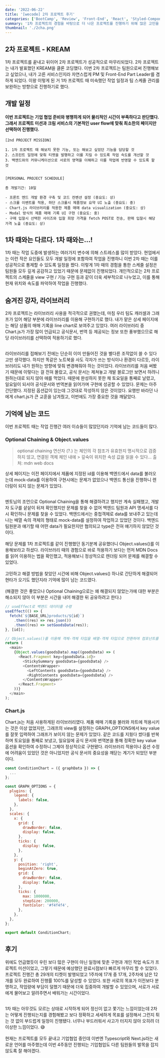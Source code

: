 ```yaml
---
date: '2022-06-22'
title: '[wecode] 2차 프로젝트 후기'
categories: ['BootCamp', 'Review', 'Front-End', 'React', 'Styled-Component']
summary: '1차 프로젝트의 경험을 바탕으로 더 나은 프로젝트를 진행하기 위해 많은 고민을 했던 2차 프로젝트의 후기입니다.'
thumbnail: './2cha.png'
---
```


## 2차 프로젝트 - KREAM

1차 프로젝트를 끝내고 뒤이어 2차 프로젝트가 성공적으로 마무리되었다. 2차 프로젝트는 내가 발표했던 KREAM을 클론 코딩했다.
이번 2차 프로젝트는 팀원으로써 진행해보고 싶었으나, 내가 고른 서비스인지라 자연스럽게 PM 및 Front-End Part Leader를 겸하게 되었다.
이왕 이렇게 된 거 1차 프로젝트 때 미숙했던 작업 일정과 팀 스케줄 관리를 보완하는 방향으로 진행하기로 했다.

## 개발 일정

#### 이번 프로젝트는 기업 협업 준비와 병행하게 되어 물리적인 시간이 부족하다고 판단했다. 그래서 프로젝트 미션과 크림 서비스의 기본적인 user flow에 맞춰 최소한의 페이지만 선택하여 진행했다.

```
[2nd PROJECT MISSION]

1. 1차 프로젝트 때 해보지 못한 기능, 또는 해보고 싶었던 기능을 담당할 것
2. 스프린트 일정에 맞춰 티켓을 발행하고 이를 지킬 수 있도록 작업 속도를 개선할 것
3. 백엔드와의 커뮤니케이션으로 서로의 영역을 이해하고 이를 작업에 반영할 수 있도록 할 것


[PERSONAL PROJECT SCHEDULE]

총 개발기간: 10일

- 프론트 엔드 개발 환경 구축 및 코드 컨벤션 설정 (중요도: 상)
- 스크롤 이벤트를 적용, 하단 스크롤시 제품정보 요약 UI 노출 (중요도: 중)
- Chart.js 라이브러리를 적용한 제품 매매 data visualization (중요도: 상)
- Modal 방식의 제품 매매 기록 UI 구현 (중요도: 중)
- 구매 입찰시 선택한 사이즈와 입찰 희망 가격을 fetch POST로 전송, 판매 입찰시 해당 가격 노출 (중요도: 상)
```

## 1차 때와는 다르다. 1차 때와는...!

1차 때는 작업 도중에 발생하는 여러가지 변수에 의해 스트레스를 많이 받았다.
현업에서는 이런 작은 요인들도 모두 개발 일정에 포함하여 작업을 진행하니 이번 2차 때는 이를 성공적으로 통제할 수 있도록 일정을 짰다.
이렇게 1차 때의 경험을 통한 스케줄 설정은 팀원들 모두 깊게 공감하고 있었기 때문에 문제없이 진행되었다.
개인적으로는 2차 프로젝트의 스케줄을 view 구현 / 기능 구현 등과 같이 더욱 세부적으로 나누었고, 이를 통해 현재 위치와 속도를 파악하여 작업을 진행했다.

## 숨겨진 강자, 라이브러리

2차 프로젝트는 라이브러리 사용을 적극적으로 권했는데, 마침 우리 팀도 캐러셀과 그래프가 있어 해당 부분에 라이브러리를 이용해 구현하기로 했다.
내가 맡은 상세 페이지에는 해당 상품의 매매 기록을 line chart로 보여주고 있었다. 여러 라이브러리 중 Chart.js가 가장 많이 언급되고 공식문서, 번역 등 제공되는 정보 또한 풍부했으므로 해당 라이브러리를 선택하여 적용하기로 했다.
</br>

</br>
라이브러리를 접해보기 전에는 단순히 이미 만들어진 것을 별다른 조작없이 쓸 수 있다고만 생각했다. 하지만 똑같은 노트북을 사도 각자가 쓰는 방식이나 환경이 다르듯, 라이브러리도 내가 원하는 방향에 맞춰 변경해줘야 하는 것이었다.
라이브러리를 처음 써봤기 때문에 이렇다는 걸 전혀 몰랐고, 공식 문서는 제쳐놓고 개발 블로그만 보면서 하려니 원하는대로 되지 않아 애를 먹었다. 때문에 완성하지 못한 채 토요일을 통째로 날렸고, 일요일이 되서야 공식문서와 번역본을 읽어가며 구현에 성공할 수 있었다.
문제는 아주 간단했다. 지정된 옵션값이 있는데 그것대로 작성하지 않은 것이었다. 요행만 바라던 나에게 chart.js가 큰 교훈을 남겨줬고, 이번에도 가장 중요한 것을 깨달았다.

## 기억에 남는 코드

이번 프로젝트 때는 작업 진행간 여러 이슈들이 많았던지라 기억에 남는 코드들이 많다.

### Optional Chaining & Object.values

> optional chaining 연산자 (?.) 는 체인의 각 참조가 유효한지 명시적으로 검증하지 않고, 연결된 객체 체인 내에 > 깊숙이 위치한 속성 값을 읽을 수 있다...
> 출처: mdn web docs

상세 페이지는 이전 페이지에서 제품에 지정된 id를 이용해 백엔드에서 data를 불러오는데 mock-data를 이용하여 구현시에는 문제가 없었으나 백엔드 통신을 진행하니 렌더링이 되지 않는 문제가 있었다.
</br>

</br>
멘토님의 조언으로 Optional Chaining을 통해 해결하려고 했지만 계속 실패했고, 개발자 도구를 샅샅이 뒤져 확인했지만 문제를 찾을 수 없어 백엔드 팀원과 API 명세서를 다시 확인하니 문제를 찾을 수 있었다.
백엔드에서는 중첩객체로 data를 보내주고 있는데 나는 배열 속의 객체의 형태로 mock-data를 설정하여 작업하고 있었던 것이다. 백엔드 팀원분과 얘기할 때 어떤 data가 필요한지만 협의되고 type은 전혀 얘기하지 않았던 것이다.
</br>

</br>
해당 문제를 1차 프로젝트를 같이 진행했던 동기분께 공유했더니 Object.values()를 이용해보라고 하셨다. 라이브러리 때의 경험으로 바로 적용하기 보다는 먼저 MDN Docs를 읽어 이용하는 법을 확인했고, 적용해보니 정상적으로 렌더링 되어 문제를 해결할 수 있었다.
</br>

</br>
고민하고 해결 방법을 찾았던 시간에 비해 Object.values() 하나로 간단하게 해결되어 현타가 오기도 했던지라 기억에 많이 남는 코드였다.
</br>

</br>
(해결한 것은 좋았으나 Optional Chaining으로는 왜 해결되지 않았는가에 대한 부분은 해소되지 않아 이 부분은 시간을 내어 해결한 뒤 공유하려고 한다.)

```javascript
// useEffect로 백엔드 데이터를 수령
useEffect(() => {
  fetch(`${BASE_URL}products/${id}`)
    .then((res) => res.json())
    .then((res) => setGoodsData(res));
}, [id]);

// Object.values()를 이용해 객체-객체 타입을 배열-객체 타입으로 전환하여 컴포넌트를 렌더링
return (
  <main>
    {Object.values(goodsData).map((goodsData) => (
      <React.Fragment key={goodsData.id}>
        <StickySummary goodsData={goodsData} />
        <ContentsWrapper>
          <LeftContents goodsData={goodsData} />
          <RightContents goodsData={goodsData} />
        </ContentsWrapper>
      </React.Fragment>
    ))}
  </main>
);
```

### Chart.js

Chart.js는 처음 사용하게된 라이브러리였다. 제품 매매 기록을 불러와 차트에 적용시키는 것은 이상 없었지만, 그래프의 view를 설정하는 GRAPH_OPTIONS에서 key value를 잘못 입력하여 그래프가 보이지 않는 문제가 있었다. 같은 코드를 지웠다 썼다를 반복하며 토요일을 통째로 보냈고, 일요일에 공식 문서와 번역본을 통해 정확한 key value 옵션을 확인하여 수정하니 그제야 정상적으로 구현됐다. 라이브러리 적용이나 옵션 수정에 어려움이 있었던 것은 아니었지만 공식 문서의 중요성을 깨닫는 계기가 되었던 부분이다.

```javascript
const ConditionChart = ({ graphData }) => {
  ...
};

const GRAPH_OPTIONS = {
  plugins: {
    legend: {
      labels: false,
    },
  },
  scales: {
    x: {
      grid: {
        drawBorder: false,
        display: false,
      },
      ticks: {
        display: false,
      },
    },
    y: {
      position: 'right',
      beginAtZero: true,
      grid: {
        drawBorder: false,
        display: false,
      },
      ticks: {
        max: 1000000,
        stepSize: 200000,
        fontColor: '#f4f4f4',
      },
    },
  },
};

export default ConditionChart;
```

## 후기

위에도 언급했듯이 우린 보다 많은 구현이 아닌 일정에 맞춘 구현과 개인 작업 속도가 프로젝트 미션이었고, 그렇기 때문에 예상했던 완료시점보다 빠르게 마무리 할 수 있었다.
프로젝트 진행간 총 29개의 티켓이 발행되었고 1주차에 17개 중 17개, 2주차에 남은 12개를 모두 완료하여 진행률 100%를 달성할 수 있었다.
또한 서로의 목표가 이전보다 분명하고, 작업량에 부담이 덜했기 때문에 더욱 집중하여 개발할 수 있었으며, 서로가 서로에게 물어보고 알려주면서 배워가는 시간이었다.
</br>

</br>
1차 때는 아무것도 모르는 상태로 시작하게 되어 정신이 없고 쫓기는 느낌이었는데 2차는 어떻게 진행되는지를 경험해봤고 보다 정확하고 세세하게 목표를 설정해서 그런지 튀는 것 없이 부드럽게 일정이 진행됐다. 너무나 부드러워서 사고가 터지지 않아 오히려 더 이상한 느낌이었다. 😅
</br>

</br>
현재는 프로젝트를 모두 끝내고 기업협업 중인데 이번엔 Typescript와 Next.js라는 새로운 언어를 마주했는데 이번 4주동안 진행되는 기업협업도 다른 팀원들의 발목을 잡지 않도록 잘 해야겠다.
